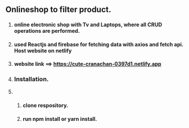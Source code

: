 ## Onlineshop to filter product.

1. #### online electronic shop with Tv and Laptops, where all CRUD operations are performed. 

2. #### used Reactjs and firebase for fetching data with axios and fetch api. Host website on netlify 

3. #### website link ==>  https://cute-cranachan-0397d1.netlify.app

4. ### Installation.
5. 1. #### clone respository.
   2. #### run npm install or yarn install.
